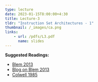 ```yaml
---
type: lecture
date: 2023-01-15T8:00:00+4:30
title: Lecture-3
tldr: "Instruction Set Architectures - 1"
thumbnail: /_images/ca.png
links: 
    - url: /pdfs/L3.pdf
      name: slides
---
```

**Suggested Readings:**

- [Blem 2013](https://dipsankarb.github.io/wi22-csl7070/pdfs/blem13.pdf)
- [Blog on Blem 2013](https://parvmor.github.io/2019/04/08/risc-vs-cisc/)
- [Colwell 1985](https://dipsankarb.github.io/wi22-csl7070/pdfs/colwell85.pdf)
